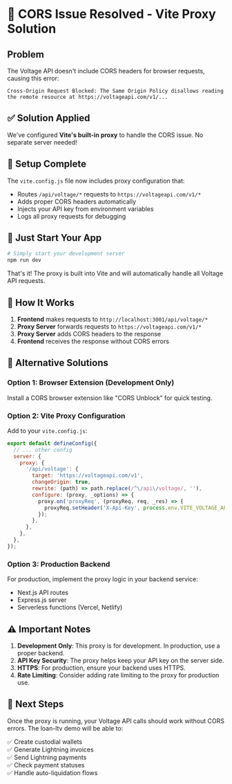 # 🔗 CORS Issue Resolved - Vite Proxy Solution

## Problem
The Voltage API doesn't include CORS headers for browser requests, causing this error:
```
Cross-Origin Request Blocked: The Same Origin Policy disallows reading the remote resource at https://voltageapi.com/v1/...
```

## ✅ Solution Applied
We've configured **Vite's built-in proxy** to handle the CORS issue. No separate server needed!

## 🚀 Setup Complete

The `vite.config.js` file now includes proxy configuration that:
- Routes `/api/voltage/*` requests to `https://voltageapi.com/v1/*`
- Adds proper CORS headers automatically
- Injects your API key from environment variables
- Logs all proxy requests for debugging

## 🎯 Just Start Your App

```bash
# Simply start your development server
npm run dev
```

That's it! The proxy is built into Vite and will automatically handle all Voltage API requests.

## 🔧 How It Works

1. **Frontend** makes requests to `http://localhost:3001/api/voltage/*`
2. **Proxy Server** forwards requests to `https://voltageapi.com/v1/*`
3. **Proxy Server** adds CORS headers to the response
4. **Frontend** receives the response without CORS errors

## 📝 Alternative Solutions

### Option 1: Browser Extension (Development Only)
Install a CORS browser extension like "CORS Unblock" for quick testing.

### Option 2: Vite Proxy Configuration
Add to your `vite.config.js`:
```javascript
export default defineConfig({
  // ... other config
  server: {
    proxy: {
      '/api/voltage': {
        target: 'https://voltageapi.com/v1',
        changeOrigin: true,
        rewrite: (path) => path.replace(/^\/api\/voltage/, ''),
        configure: (proxy, _options) => {
          proxy.on('proxyReq', (proxyReq, req, _res) => {
            proxyReq.setHeader('X-Api-Key', process.env.VITE_VOLTAGE_API_KEY);
          });
        },
      },
    },
  },
});
```

### Option 3: Production Backend
For production, implement the proxy logic in your backend service:
- Next.js API routes
- Express.js server
- Serverless functions (Vercel, Netlify)

## ⚠️ Important Notes

1. **Development Only**: This proxy is for development. In production, use a proper backend.
2. **API Key Security**: The proxy helps keep your API key on the server side.
3. **HTTPS**: For production, ensure your backend uses HTTPS.
4. **Rate Limiting**: Consider adding rate limiting to the proxy for production use.

## 🎯 Next Steps

Once the proxy is running, your Voltage API calls should work without CORS errors. The loan-ltv demo will be able to:

✅ Create custodial wallets  
✅ Generate Lightning invoices  
✅ Send Lightning payments  
✅ Check payment statuses  
✅ Handle auto-liquidation flows 